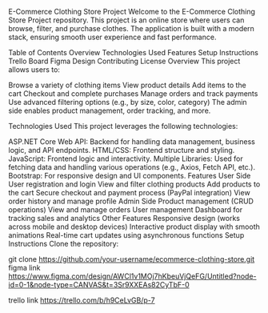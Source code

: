 E-Commerce Clothing Store Project
Welcome to the E-Commerce Clothing Store Project repository. This project is an online store where users can browse, filter, and purchase clothes. The application is built with a modern stack, ensuring smooth user experience and fast performance.

Table of Contents
Overview
Technologies Used
Features
Setup Instructions
Trello Board
Figma Design
Contributing
License
Overview
This project allows users to:

Browse a variety of clothing items
View product details
Add items to the cart
Checkout and complete purchases
Manage orders and track payments
Use advanced filtering options (e.g., by size, color, category)
The admin side enables product management, order tracking, and more.

Technologies Used
This project leverages the following technologies:

ASP.NET Core Web API: Backend for handling data management, business logic, and API endpoints.
HTML/CSS: Frontend structure and styling.
JavaScript: Frontend logic and interactivity.
Multiple Libraries: Used for fetching data and handling various operations (e.g., Axios, Fetch API, etc.).
Bootstrap: For responsive design and UI components.
Features
User Side
User registration and login
View and filter clothing products
Add products to the cart
Secure checkout and payment process (PayPal integration)
View order history and manage profile
Admin Side
Product management (CRUD operations)
View and manage orders
User management
Dashboard for tracking sales and analytics
Other Features
Responsive design (works across mobile and desktop devices)
Interactive product display with smooth animations
Real-time cart updates using asynchronous functions
Setup Instructions
Clone the repository:

git clone https://github.com/your-username/ecommerce-clothing-store.git
figma link https://www.figma.com/design/AWCl1v1MOj7hKbeuVjQeFG/Untitled?node-id=0-1&node-type=CANVAS&t=3Sr9XXEAs82CyTbF-0

trello link https://trello.com/b/h9CeLvGB/p-7


